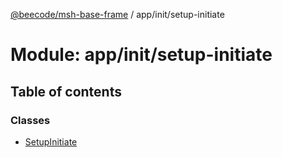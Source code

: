[@beecode/msh-base-frame](../README.md) / app/init/setup-initiate

# Module: app/init/setup-initiate

## Table of contents

### Classes

- [SetupInitiate](../classes/app_init_setup_initiate.SetupInitiate.md)
